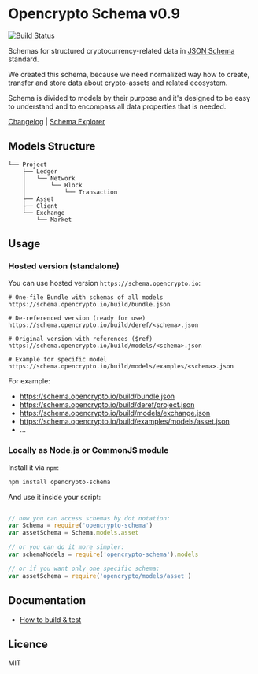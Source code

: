 # Opencrypto Schema v0.9

[![Build Status](https://travis-ci.org/opencrypto-io/schema.svg?branch=master)](https://travis-ci.org/opencrypto-io/schema)

Schemas for structured cryptocurrency-related data in [JSON Schema](http://json-schema.org/) standard.

We created this schema, because we need normalized way how to create, transfer and store data about crypto-assets and related ecosystem.

Schema is divided to models by their purpose and it's designed to be easy to understand and to encompass all data properties that is needed.

[Changelog](/CHANGELOG.md) | [Schema Explorer](https://schema.opencrypto.io/)

## Models Structure

```
└── Project
    ├── Ledger
    │   └── Network
    │       └── Block
    │           └── Transaction
    ├── Asset
    ├── Client
    └── Exchange
        └── Market
```

## Usage

### Hosted version (standalone)
You can use hosted version `https://schema.opencrypto.io`:
```
# One-file Bundle with schemas of all models
https://schema.opencrypto.io/build/bundle.json

# De-referenced version (ready for use)
https://schema.opencrypto.io/build/deref/<schema>.json

# Original version with references ($ref)
https://schema.opencrypto.io/build/models/<schema>.json

# Example for specific model
https://schema.opencrypto.io/build/models/examples/<schema>.json

```

For example:
* https://schema.opencrypto.io/build/bundle.json
* https://schema.opencrypto.io/build/deref/project.json
* https://schema.opencrypto.io/build/models/exchange.json
* https://schema.opencrypto.io/build/examples/models/asset.json
* ...

### Locally as Node.js or CommonJS module
Install it via `npm`:
```bash
npm install opencrypto-schema
```

And use it inside your script:
```js

// now you can access schemas by dot notation:
var Schema = require('opencrypto-schema')
var assetSchema = Schema.models.asset

// or you can do it more simpler:
var schemaModels = require('opencrypto-schema').models

// or if you want only one specific schema:
var assetSchema = require('opencrypto/models/asset')
```

## Documentation
* [How to build & test](/BUILDING.md)

## Licence
MIT
